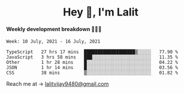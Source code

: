 <h1 align="center">Hey 👋, I'm Lalit</h1>

#### Weekly development breakdown 👨🏻‍💻
<!--START_SECTION:waka-->
```text
Week: 10 July, 2021 - 16 July, 2021

TypeScript   27 hrs 17 mins  ███████████████████▒░░░░░   77.90 % 
JavaScript   3 hrs 58 mins   ███░░░░░░░░░░░░░░░░░░░░░░   11.35 % 
Other        1 hr 28 mins    █░░░░░░░░░░░░░░░░░░░░░░░░   04.22 % 
JSON         1 hr 14 mins    █░░░░░░░░░░░░░░░░░░░░░░░░   03.56 % 
CSS          38 mins         ▒░░░░░░░░░░░░░░░░░░░░░░░░   01.82 % 
```
<!--END_SECTION:waka-->

Reach me at → lalitvijay9480@gmail.com
